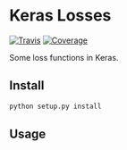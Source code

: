 # Keras Losses

[![Travis](https://travis-ci.org/CyberZHG/keras-losses.svg)](https://travis-ci.org/CyberZHG/keras-losses)
[![Coverage](https://coveralls.io/repos/github/CyberZHG/keras-losses/badge.svg?branch=master)](https://coveralls.io/github/CyberZHG/keras-losses)

Some loss functions in Keras.

## Install

```bash
python setup.py install
```

## Usage
